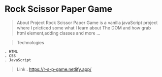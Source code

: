 # Rock Scissor Paper Game

> About Project
> Rock Scissor Paper Game is a vanilla javaScript project where I pricticed some what I learn about The DOM and how grab html element,adding classes and more ...

> Technologies

    . HTML
    . CSS
    . JavaScript

> Link
> . <https://r-s-p-game.netlify.app/>
